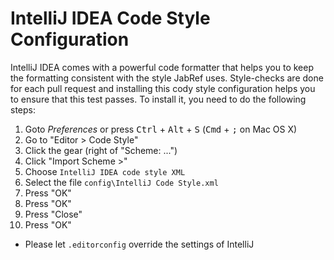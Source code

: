 # IntelliJ IDEA Code Style Configuration

IntelliJ IDEA comes with a powerful code formatter that helps you to keep the formatting consistent with the style JabRef uses.
Style-checks are done for each pull request and installing this cody style configuration helps you to ensure that this test passes. To install it, you need to do the following steps:

1. Goto *Preferences* or press <kbd>Ctrl</kbd> + <kbd>Alt</kbd> + <kbd>S</kbd> (<kbd>Cmd</kbd> + <kbd>;</kbd> on Mac OS X)
2. Go to "Editor > Code Style"
3. Click the gear (right of "Scheme: ...")
4. Click "Import Scheme >"
5. Choose `IntelliJ IDEA code style XML`
6. Select the file `config\IntelliJ Code Style.xml`
7. Press "OK"
8. Press "OK"
9. Press "Close"
10. Press "OK"

* Please let `.editorconfig` override the settings of IntelliJ
